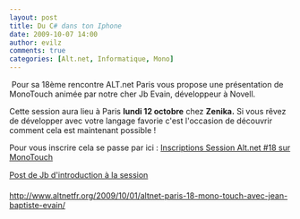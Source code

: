 ```yaml
---
layout: post
title: Du C# dans ton Iphone
date: 2009-10-07 14:00
author: evilz
comments: true
categories: [Alt.net, Informatique, Mono]
---
```

<img class="alignleft" src="http://farm3.static.flickr.com/2520/3990078762_8a6c28cf9d_o.png" alt="" /> Pour sa 18ème rencontre ALT.net Paris vous propose une présentation de MonoTouch animée par notre cher Jb Evain, développeur à Novell.

Cette session aura lieu à Paris <strong>lundi 12 octobre</strong> chez <strong>Zenika.</strong>
Si vous rêvez de développer avec votre langage favorie c'est l'occasion de découvrir comment cela est maintenant possible !

Pour vous inscrire cela se passe par ici : <a href="http://www.zenika.com/conference/dotnet/mono-touch-avec-jean-baptiste-evain/" target="_blank">Inscriptions Session Alt.net #18 sur MonoTouch</a>

<a href="http://evain.net/blog/articles/2009/10/06/pr%C3%A9sentation-monotouch-%C3%A0-paris">Post de Jb d'introduction à la session</a>

<a href="http://www.altnetfr.org/2009/10/01/altnet-paris-18-mono-touch-avec-jean-baptiste-evain/">http://www.altnetfr.org/2009/10/01/altnet-paris-18-mono-touch-avec-jean-baptiste-evain/</a>
